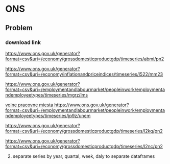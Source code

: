 # ONS
## Problem
### download link

<a href="https://www.ons.gov.uk/generator?format=csv&uri=/economy/grossdomesticproductgdp/timeseries/abmi/pn2">https://www.ons.gov.uk/generator?format=csv&uri=/economy/grossdomesticproductgdp/timeseries/abmi/pn2</a><br>

<a href="https://www.ons.gov.uk/generator?format=csv&uri=/economy/inflationandpriceindices/timeseries/l522/mm23">https://www.ons.gov.uk/generator?format=csv&uri=/economy/inflationandpriceindices/timeseries/l522/mm23</a><br>

<a href="https://www.ons.gov.uk/generator?format=csv&uri=/employmentandlabourmarket/peopleinwork/employmentandemployeetypes/timeseries/mgrz/lms">https://www.ons.gov.uk/generator?format=csv&uri=/employmentandlabourmarket/peopleinwork/employmentandemployeetypes/timeseries/mgrz/lms</a><br>

<a href="https://www.ons.gov.uk/generator?format=csv&uri=/employmentandlabourmarket/peopleinwork/employmentandemployeetypes/timeseries/jp9z/unem">volne pracovne miesta https://www.ons.gov.uk/generator?format=csv&uri=/employmentandlabourmarket/peopleinwork/employmentandemployeetypes/timeseries/jp9z/unem</a><br>

<a href="https://www.ons.gov.uk/generator?format=csv&uri=/economy/grossdomesticproductgdp/timeseries/l2kq/pn2">https://www.ons.gov.uk/generator?format=csv&uri=/economy/grossdomesticproductgdp/timeseries/l2kq/pn2</a><br>

<a href="https://www.ons.gov.uk/generator?format=csv&uri=/economy/grossdomesticproductgdp/timeseries/l2nc/pn2">https://www.ons.gov.uk/generator?format=csv&uri=/economy/grossdomesticproductgdp/timeseries/l2nc/pn2</a><br>


2. separate series by year, quartal, week, daly to separate dataframes

